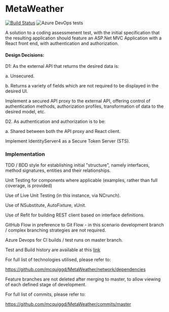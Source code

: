 ﻿# MetaWeather

[![Build Status](https://dev.azure.com/mcquiggd/MetaWeather/_apis/build/status/mcquiggd.MetaWeather?branchName=master)](https://dev.azure.com/mcquiggd/MetaWeather/_build/latest?definitionId=1&branchName=master)
![Azure DevOps tests](https://img.shields.io/azure-devops/tests/mcquiggd/MetaWeather/1)

A solution to a coding assessmenent test, with the initial specification that the resulting application should feature an ASP.Net MVC Application with a React front end, with authentication and authorization.

#### Design Decisions:

D1: As the external API that returns the desired data is:

a. Unsecured.
 
b. Returns a variety of fields which are not required to be displayed in the desired UI.

Implement a secured API proxy to the external API, offering control of authentication methods, authorization profiles, transformation of data to the desired model, etc. 

D2. As authentication and authorization is to be:

a. Shared between both the API proxy and React client.

Implement IdentityServer4 as a Secure Token Server (STS).


### Implementation


TDD / BDD style for establishing initial "structure", namely interfaces, method signatures, entities and their relationships.

Unit Testing for components where applicable (examples, rather than full coverage, is provided)

Use of Live Unit Testing (in this instance, via NCrunch).

Use of NSubstitute, AutoFixture, xUnit.

Use of Refit for building REST client based on interface definitions.

GitHub Flow in preference to Git Flow - in this scenario development branch / complex branching strategies are not required. 

Azure Devops for CI builds / test runs on master branch.

Test and Build history are available at this [link](https://dev.azure.com/mcquiggd/MetaWeather/_build?definitionId=1&_a=summary&view=ms.vss-pipelineanalytics-web.new-build-definition-pipeline-analytics-view-cardmetrics)

For full list of technologies utilised, please refer to: 

https://github.com/mcquiggd/MetaWeather/network/dependencies

Feature branches are not deleted after merging to master, to allow viewing of each defined stage of development.

For full list of commits, please refer to:

https://github.com/mcquiggd/MetaWeather/commits/master





